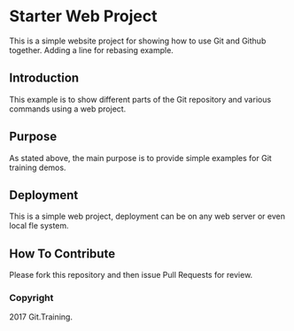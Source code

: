 # Starter Web Project

This is a simple website project for showing how to use Git and Github together.  Adding a line for rebasing example.

## Introduction

This example is to show different parts of the Git repository and various commands using a web project.

## Purpose

As stated above, the main purpose is to provide simple examples for Git training demos.

## Deployment

This is a simple web project, deployment can be on any web server or even local fle system.

## How To Contribute

Please fork this repository and then issue Pull Requests for review.

### Copyright

2017 Git.Training.
